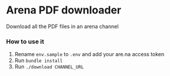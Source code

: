 # Arena PDF downloader

Download all the PDF files in an arena channel

### How to use it

1. Rename `env.sample` to `.env` and add your are.na access token
2. Run `bundle install`
3. Run `./download CHANNEL_URL`

